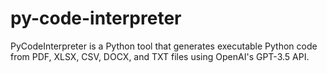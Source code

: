 # py-code-interpreter
PyCodeInterpreter is a Python tool that generates executable Python code from PDF, XLSX, CSV, DOCX, and TXT files using OpenAI's GPT-3.5 API.
